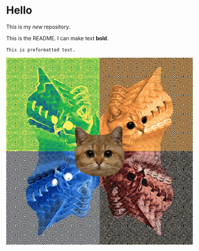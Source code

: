 # Hello

This is my *new* repository.

This is the README. I can make text **bold**.

    This is preformatted text.

![Dope cat](./cat.gif)
